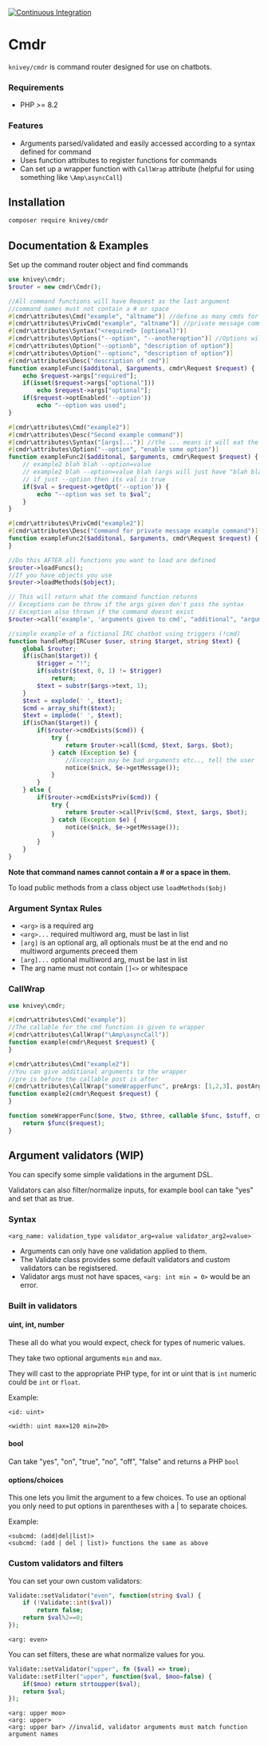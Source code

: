 [![Continuous Integration](https://github.com/knivey/Cmdr/actions/workflows/ci.yml/badge.svg)](https://github.com/knivey/Cmdr/actions/workflows/ci.yml)
# Cmdr
`knivey/cmdr` is command router designed for use on chatbots.

### Requirements
* PHP >= 8.2
### Features
* Arguments parsed/validated and easily accessed according to a syntax defined for command
* Uses function attributes to register functions for commands
* Can set up a wrapper function with `CallWrap` attribute (helpful for using something like `\Amp\asyncCall`)

## Installation
```bash
composer require knivey/cmdr
```

## Documentation & Examples

Set up the command router object and find commands

```php
use knivey\cmdr;
$router = new cmdr\Cmdr();

//All command functions will have Request as the last argument
//command names must not contain a # or space
#[cmdr\attributes\Cmd("example", "altname")] //define as many cmds for this function as you want
#[cmdr\attributes\PrivCmd("example", "altname")] //private message command
#[cmdr\attributes\Syntax("<required> [optional]")]
#[cmdr\attributes\Options("--option", "--anotheroption")] //Options will have No description
#[cmdr\attributes\Option("--optionb", "description of option")]
#[cmdr\attributes\Option("--optionc", "description of option")]
#[cmdr\attributes\Desc("description of cmd")]
function exampleFunc($additonal, $arguments, cmdr\Request $request) {
    echo $request->args["required"];
    if(isset($request->args["optional"]))
        echo $request->args["optional"];
    if($request->optEnabled('--option'))
        echo "--option was used";
}

#[cmdr\attributes\Cmd("example2")]
#[cmdr\attributes\Desc("Second example command")]
#[cmdr\attributes\Syntax("[args]...")] //the ... means it will eat the rest of the arguments "blah blah etc.."
#[cmdr\attributes\Option("--option", "enable some option")]
function exampleFunc2($additonal, $arguments, cmdr\Request $request) {
    // example2 blah blah --option=value
    // example2 blah --option=value blah (args will just have "blah blah")
    // if just --option then its val is true
    if($val = $request->getOpt('--option')) {
        echo "--option was set to $val";
    }
}

#[cmdr\attributes\PrivCmd("example2")]
#[cmdr\attributes\Desc("Command for private message example command")]
function exampleFunc2($additonal, $arguments, cmdr\Request $request) {
}

//Do this AFTER all functions you want to load are defined
$router->loadFuncs();
//If you have objects you use
$router->loadMethods($object);

// This will return what the command function returns
// Exceptions can be throw if the args given don't pass the syntax
// Exception also thrown if the command doesnt exist
$router->call('example', 'arguments given to cmd', "additional", "arguments");

//simple example of a fictional IRC chatbot using triggers (!cmd)
function handleMsg(IRCuser $user, string $target, string $text) {
    global $router;
    if(isChan($target)) {
        $trigger = "!";
        if(substr($text, 0, 1) != $trigger)
            return;
        $text = substr($args->text, 1);
    }
    $text = explode(' ', $text);
    $cmd = array_shift($text);
    $text = implode(' ', $text);
    if(isChan($target)) {
        if($router->cmdExists($cmd)) {
            try {
                return $router->call($cmd, $text, $args, $bot);
            } catch (Exception $e) {
                //Exception may be bad arguments etc.., tell the user
                notice($nick, $e->getMessage());
            }
        }
    } else {
        if($router->cmdExistsPriv($cmd)) {
            try {
                return $router->callPriv($cmd, $text, $args, $bot);
            } catch (Exception $e) {
                notice($nick, $e->getMessage());
            }
        }
    }
}
```
**Note that command names cannot contain a # or a space in them.**

To load public methods from a class object use `loadMethods($obj)`


### Argument Syntax Rules
*  `<arg>` is a required arg
*  `<arg>...` required multiword arg, must be last in list
*  `[arg]` is an optional arg, all optionals must be at the end and no multiword arguments preceed them
*  `[arg]...` optional multiword arg, must be last in list
* The arg name must not contain `[]<>` or whitespace

### CallWrap

```php
use knivey\cmdr;

#[cmdr\attributes\Cmd("example")]
//The callable for the cmd function is given to wrapper
#[cmdr\attributes\CallWrap("\Amp\asyncCall")]
function example(cmdr\Request $request) {
}

#[cmdr\attributes\Cmd("example2")]
//You can give additional arguments to the wrapper
//pre is before the callable post is after
#[cmdr\attributes\CallWrap("someWrapperFunc", preArgs: [1,2,3], postArgs: ['stuff'])]
function example2(cmdr\Request $request) {
}

function someWrapperFunc($one, $two, $three, callable $func, $stuff, cmdr\Request $request) {
    return $func($request);
}
```
## Argument validators (WIP)
You can specify some simple validations in the argument DSL.

Validators can also filter/normalize inputs, for example bool can take "yes" and set that as true.

### Syntax
```
<arg_name: validation_type validator_arg=value validator_arg2=value>
```
* Arguments can only have one validation applied to them.
* The Validate class provides some default validators and custom validators can be registsered.
* Validator args must not have spaces, `<arg: int min = 0>` would be an error.
### Built in validators
#### uint, int, number
These all do what you would expect, check for types of numeric values.

They take two optional arguments `min` and `max`. 

They will cast to the appropriate PHP type, for int or uint that is `int` numeric could be `int` or `float`.


Example:
```
<id: uint>
```
```
<width: uint max=120 min=20>
```

#### bool
Can take "yes", "on", "true", "no", "off", "false" and returns a PHP `bool`

#### options/choices
This one lets you limit the argument to a few choices. To use an optional you only need to put options in parentheses with a | to separate choices.

Example:
```
<subcmd: (add|del|list)>
<subcmd: (add | del | list)> functions the same as above
```


### Custom validators and filters
You can set your own custom validators:
```php
Validate::setValidator("even", function(string $val) {
    if (!Validate::int($val))
        return false;
    return $val%2==0;
});
```

```
<arg: even>
```

You can set filters, these are what normalize values for you.
```php
Validate::setValidator("upper", fn ($val) => true);
Validate::setFilter("upper", function($val, $moo=false) {
    if($moo) return strtoupper($val);
    return $val;
});
```
```
<arg: upper moo>
<arg: upper>
<arg: upper bar> //invalid, validator arguments must match function argument names
```


